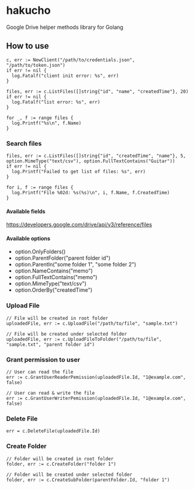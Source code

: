# hakucho
Google Drive helper methods library for Golang

## How to use

```
c, err := NewClient("/path/to/credentials.json", "/path/to/token.json")
if err != nil {
  log.Fatalf("client init error: %s", err)
}

files, err := c.ListFiles([]string{"id", "name", "createdTime"}, 20)
if err != nil {
  log.Fatalf("list error: %s", err)
}

for _, f := range files {
  log.Printf("%s\n", f.Name)
}

```

### Search files

```
files, err := c.ListFiles([]string{"id", "createdTime", "name"}, 5, option.MimeType("text/csv"), option.FullTextContains("Guitar"))
if err != nil {
  log.Printf("Failed to get list of files: %s", err)
}

for i, f := range files {
  log.Printf("File %02d: %s(%s)\n", i, f.Name, f.CreatedTime)
}
```

#### Available fields
https://developers.google.com/drive/api/v3/reference/files

#### Available options
* option.OnlyFolders()
* option.ParentFolder("parent folder id")
* option.ParentIn("some folder 1", "some folder 2")
* option.NameContains("memo")
* option.FullTextContains("memo")
* option.MimeType("text/csv")
* option.OrderBy("createdTime")

### Upload File

```
// File will be created in root folder
uploadedFile, err := c.UploadFile("/path/to/file", "sample.txt")

// File will be created under selected folder
uploadedFile, err := c.UploadFileToFolder("/path/to/file", "sample.txt", "parent folder id")
```

### Grant permission to user

```
// User can read the file
err := c.GrantUserReaderPemission(uploadedFile.Id, "1@example.com", false)

// User can read & write the file
err := c.GrantUserWriterPemission(uploadedFile.Id, "1@example.com", false)
```

### Delete File

```
err = c.DeleteFile(uploadedFile.Id)
```

### Create Folder

```
// Folder will be created in root folder
folder, err := c.CreateFolder("folder 1")

// Folder will be created under selected folder
folder, err := c.CreateSubFolder(parentFolder.Id, "folder 1")
```
